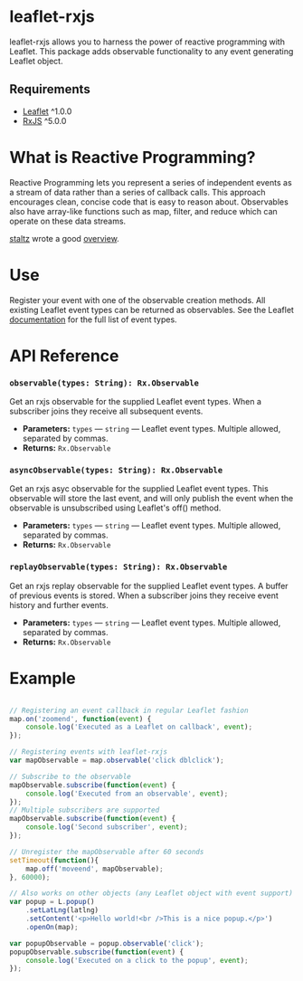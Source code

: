 # leaflet-rxjs

leaflet-rxjs allows you to harness the power of reactive programming with Leaflet. This package adds observable functionality to any event generating Leaflet object.

## Requirements ##
- [Leaflet](http://leafletjs.com/) ^1.0.0
- [RxJS](https://github.com/Reactive-Extensions/RxJS) ^5.0.0

# What is Reactive Programming? ##
Reactive Programming lets you represent a series of independent events as a stream of data rather than a series of callback calls. This approach encourages clean, concise code that is easy to reason about. Observables also have array-like functions such as map, filter, and reduce which can operate on these data streams.

[staltz](https://github.com/staltz) wrote a good [overview](https://gist.github.com/staltz/868e7e9bc2a7b8c1f754).

# Use #
Register your event with one of the observable creation methods. All existing Leaflet event types can be returned as observables. See the Leaflet [documentation](http://leafletjs.com/reference.html) for the full list of event types.

# API Reference #

### `observable(types: String): Rx.Observable`

Get an rxjs observable for the supplied Leaflet event types. When a subscriber joins they receive all subsequent events.

 * **Parameters:** `types` — `string` — Leaflet event types. Multiple allowed, separated by commas.
 * **Returns:** `Rx.Observable`

### `asyncObservable(types: String): Rx.Observable`

Get an rxjs asyc observable for the supplied Leaflet event types. This observable will store the last event, and will only publish the event when the observable is unsubscribed using Leaflet's off() method.

 * **Parameters:** `types` — `string` — Leaflet event types. Multiple allowed, separated by commas.
 * **Returns:** `Rx.Observable`

### `replayObservable(types: String): Rx.Observable`

Get an rxjs replay observable for the supplied Leaflet event types. A buffer of previous events is stored. When a subscriber joins they receive event history and further events.

 * **Parameters:** `types` — `string` — Leaflet event types. Multiple allowed, separated by commas.
 * **Returns:** `Rx.Observable`

# Example #

```js

// Registering an event callback in regular Leaflet fashion
map.on('zoomend', function(event) {
	console.log('Executed as a Leaflet on callback', event);
});

// Registering events with leaflet-rxjs
var mapObservable = map.observable('click dblclick');

// Subscribe to the observable
mapObservable.subscribe(function(event) {
    console.log('Executed from an observable', event);
});
// Multiple subscribers are supported
mapObservable.subscribe(function(event) {
    console.log('Second subscriber', event);
});

// Unregister the mapObservable after 60 seconds
setTimeout(function(){
	map.off('moveend', mapObservable);
}, 60000);

// Also works on other objects (any Leaflet object with event support)
var popup = L.popup()
    .setLatLng(latlng)
    .setContent('<p>Hello world!<br />This is a nice popup.</p>')
    .openOn(map);

var popupObservable = popup.observable('click');
popupObservable.subscribe(function(event) {
    console.log('Executed on a click to the popup', event);
});

```